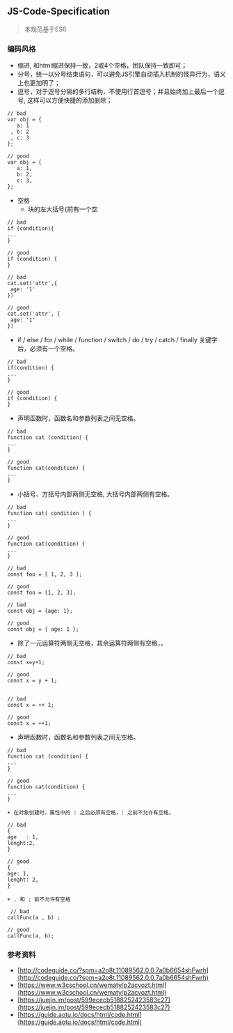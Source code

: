 ## JS-Code-Specification
> 本规范基于ES6

### 编码风格
 + 缩进, 和html缩进保持一致，2或4个空格，团队保持一致即可；
 + 分号，统一以分号结束语句，可以避免JS引擎自动插入机制的怪异行为，语义上也更加明了；
 + 逗号，对于逗号分隔的多行结构，不使用行首逗号；并且始终加上最后一个逗号, 这样可以方便快捷的添加删除；
 ```
 // bad
var obj = {
    a: 1
  , b: 2
  , c: 3
};

// good
var obj = {
    a: 1,
    b: 2,
    c: 3,
};
 ```
 + 空格
   + 块的左大括号{前有一个空
 ```
 // bad
if (condition){
 ...
}

// good
if (condition) {
}

 // bad
cat.set('attr',{
  age: '1'
})

// good
cat.set('attr', {
  age: '1'
})
 ```
  + if / else / for / while / function / switch / do / try / catch / finally 关键字后，必须有一个空格。
 ```
 // bad
if(condition) {
 ...
}

// good
if (condition) {
}

 ```
   + 声明函数时，函数名和参数列表之间无空格。
 ```
 // bad
function cat (condition) {
 ...
}

// good
function cat(condition) {
 ...
}

 ```
   + 小括号、方括号内部两侧无空格, 大括号内部两侧有空格。
 ```
 // bad
function cat( condition ) {
 ...
}

// good
function cat(condition) {
 ...
}

 // bad
const foo = [ 1, 2, 3 ];

// good
const foo = [1, 2, 3];

 // bad
const obj = {age: 1}; 

// good
const obj = { age: 1 };

 ```
   + 除了一元运算符两侧无空格，其余运算符两侧有空格，。
 ```
 // bad
const x=y+1;

// good
const x = y + 1;


// bad
const x = ++ 1;

// good
const x = ++1;
 ```
   + 声明函数时，函数名和参数列表之间无空格。
 ```
 // bad
function cat (condition) {
 ...
}

// good
function cat(condition) {
 ...
}
 ```
    + 在对象创建时，属性中的 : 之后必须有空格，: 之前不允许有空格。
 ```
 // bad
{
 age   : 1,
 lenght:2,
}

// good
{
 age: 1,
 lenght: 2,
}
 ```
    + , 和 ; 前不允许有空格
```
 // bad
callFunc(a , b) ;

// good
callFunc(a, b);
 ```

### 参考资料
 + [http://codeguide.co/?spm=a2o8t.11089562.0.0.7a0b6654shFwrh](http://codeguide.co/?spm=a2o8t.11089562.0.0.7a0b6654shFwrh) 
 + [https://www.w3cschool.cn/wematy/p2acvozt.html](https://www.w3cschool.cn/wematy/p2acvozt.html)
 + [https://juejin.im/post/599ececb5188252423583c27](https://juejin.im/post/599ececb5188252423583c27)
 + [https://guide.aotu.io/docs/html/code.html](https://guide.aotu.io/docs/html/code.html)
